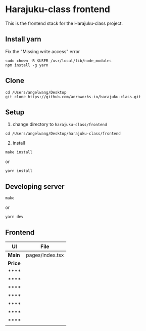 # Harajuku-class frontend
This is the frontend stack for the Harajuku-class project.


## Install yarn
Fix the "Missing write access" error
```
sudo chown -R $USER /usr/local/lib/node_modules
npm install -g yarn
```


## Clone

```
cd /Users/angelwang/Desktop
git clone https://github.com/aeroworks-io/harajuku-class.git
```


## Setup
1. change directory to ```harajuku-class/frontend```
```
cd /Users/angelwang/Desktop/harajuku-class/frontend
```
2. install
```
make install
``` 
or 
```
yarn install
```


## Developing server

```shell
make
```
or
```shell
yarn dev
```


## Frontend


|UI|File|
|---|---|
|**Main**|pages/index.tsx|
|**Price**| |
|****| |
|****| |
|****| |
|****| |
|****| |
|****| |
|****| |


